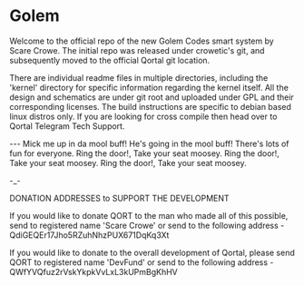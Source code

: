 # Golem

Welcome to the official repo of the new Golem Codes smart system by Scare Crowe. The initial repo was released under crowetic's git, and subsequently moved to the official Qortal git location.

There are individual readme files in multiple directories, including the 'kernel' directory for specific information regarding the kernel itself. All the design and schematics are under git root and uploaded under GPL and their corresponding licenses. The build instructions are specific to debian based linux distros only. If you are looking for cross compile then head over to Qortal Telegram Tech Support.

--- Mick me up in da mool buff! He's going in the mool buff! There's lots of fun for everyone. Ring the door!, Take your seat moosey. Ring the door!, Take your seat moosey. Ring the door!, Take your seat moosey.

-_-



DONATION ADDRESSES to SUPPORT THE DEVELOPMENT


If you would like to donate QORT to the man who made all of this possible, send to registered name 'Scare Crowe' or send to the following address - QdiGEQEr17Jho5RZuhNhzPUX671DqKq3Xt

If you would like to donate to the overall development of Qortal, please send QORT to registered name 'DevFund' or send to the following address - QWfYVQfuz2rVskYkpkVvLxL3kUPmBgKhHV
